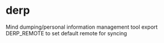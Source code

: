 # derp
Mind dumping/personal information management tool
export DERP_REMOTE to set default remote for syncing
